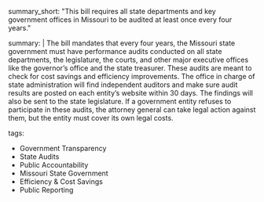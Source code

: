 summary_short: "This bill requires all state departments and key government offices in Missouri to be audited at least once every four years."

summary: |
  The bill mandates that every four years, the Missouri state government must have performance audits conducted on all state departments, the legislature, the courts, and other major executive offices like the governor’s office and the state treasurer. These audits are meant to check for cost savings and efficiency improvements. The office in charge of state administration will find independent auditors and make sure audit results are posted on each entity’s website within 30 days. The findings will also be sent to the state legislature. If a government entity refuses to participate in these audits, the attorney general can take legal action against them, but the entity must cover its own legal costs.

tags:
  - Government Transparency
  - State Audits
  - Public Accountability
  - Missouri State Government
  - Efficiency & Cost Savings
  - Public Reporting
